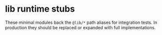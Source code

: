 # lib runtime stubs

These minimal modules back the `@lib/*` path aliases for integration tests.
In production they should be replaced or expanded with full implementations.
